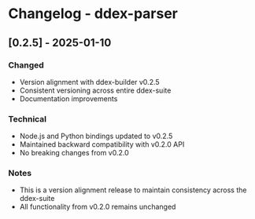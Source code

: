 # Changelog - ddex-parser

## [0.2.5] - 2025-01-10

### Changed
- Version alignment with ddex-builder v0.2.5
- Consistent versioning across entire ddex-suite
- Documentation improvements

### Technical
- Node.js and Python bindings updated to v0.2.5
- Maintained backward compatibility with v0.2.0 API
- No breaking changes from v0.2.0

### Notes
- This is a version alignment release to maintain consistency across the ddex-suite
- All functionality from v0.2.0 remains unchanged